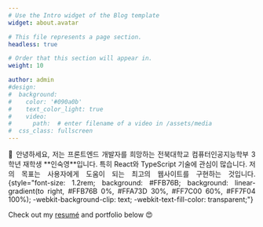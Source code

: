 ```yaml
---
# Use the Intro widget of the Blog template
widget: about.avatar

# This file represents a page section.
headless: true

# Order that this section will appear in.
weight: 10

author: admin
#design:
#  background:
#    color: '#090a0b'
#    text_color_light: true
#    video:
#      path:  # enter filename of a video in /assets/media
#  css_class: fullscreen
---
```

<p style="text-align: justify;">
👋 안녕하세요, 저는 프론트엔드 개발자를 희망하는 전북대학교 컴퓨터인공지능학부 3학년 재학생  **인숙영**입니다. 특히 React와 TypeScript 기술에 관심이 많습니다. 저의 목표는 사용자에게 도움이 되는 최고의 웹사이트를 구현하는 것입니다.
{style="font-size: 1.2rem; background: #FFB76B; background: linear-gradient(to right, #FFB76B 0%, #FFA73D 30%, #FF7C00 60%, #FF7F04 100%); -webkit-background-clip: text; -webkit-text-fill-color: transparent;"}
</p>

Check out my [resumé](/about/) and portfolio below 😍
